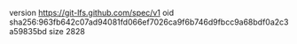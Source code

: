 version https://git-lfs.github.com/spec/v1
oid sha256:963fb642c07ad94081fd066ef7026ca9f6b746d9fbcc9a68bdf0a2c3a59835bd
size 2828
